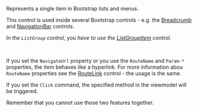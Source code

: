 Represents a single item in Bootstrap lists and menus.

This control is used inside several Bootstrap controls - e.g. the [Breadcrumb](/docs/controls/bootstrap/Breadcrumb) and [NavigationBar](/docs/controls/bootstrap/NavigationBar) controls.

_In the `ListGroup` control, you have to use the [ListGroupItem](/docs/controls/bootstrap/ListGroupItem) control._

<br />

If you set the `NavigateUrl` property or you use the `RouteName` and `Param-*` properties,
the item behaves like a hyperlink. For more information abou `RouteName` properties see the
[RouteLink](../builtin/RouteLink) control - the usage is the same.

If you set the `Click` command, the specified method in the viewmodel will be 
triggered.

Remember that you cannot use those two features together.
